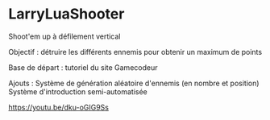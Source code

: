 # LarryLuaShooter

Shoot'em up à défilement vertical

Objectif : détruire les différents ennemis pour obtenir un maximum de points

Base de départ : tutoriel du site Gamecodeur

Ajouts :
Système de génération aléatoire d'ennemis (en nombre et position)
Système d'introduction semi-automatisée

https://youtu.be/dku-oGIG9Ss
